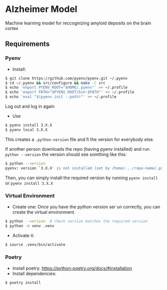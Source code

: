 # Alzheimer Model
Machine learning model for reccognizing amyloid deposits on the brain cortex


## Requirements

### Pyenv

- Install:

```bash
$ git clone https://github.com/pyenv/pyenv.git ~/.pyenv
$ cd ~/.pyenv && src/configure && make -C src
$ echo 'export PYENV_ROOT="$HOME/.pyenv"' >> ~/.profile
$ echo 'export PATH="$PYENV_ROOT/bin:$PATH"' >> ~/.profile
$ echo 'eval "$(pyenv init --path)"' >> ~/.profile
```
Log out and log in again

- Use
```bash
$ pyenv install 3.X.X
$ pyenv local 3.X.X
```
This creates a `.python-version` file and fi the version for everybody else.

If another person downloads the repo (having pyenv installed) and run `python --version` the version should see somthing like this:
```bash
$ python --version
pyenv: version `3.X.X' is not installed (set by /home/.../repo-name/.python-version)
```
Then, you can simply install the required version by running `pyenv install` or `pyenv install 3.X.X`

### Virtual Environment

- Create one: Once you have the python version ser un correctly, you can create the virtual environment. 

```bash
$ python --version  # check version matches the required version
$ python -m venv .venv
```
- Activate it:
```bash
$ source .venv/bin/activate
```

### Poetry 
- Install poetry: https://python-poetry.org/docs/#installation
- Install dependencies:
```bash
$ poetry install
```